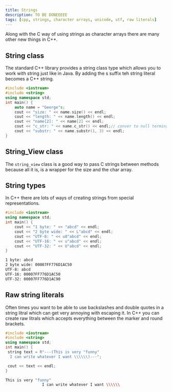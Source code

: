 ```yaml
---
title: Strings
description: TO BE DONEEEEE
tags: [cpp, strings, character arrays, unicode, utf, raw literals]
---
```


Along with the C way of using strings as character arrays there are many other new things in C++.

## String class

The standard C++ library provides a string class type which allows you to work with string just like in Java. By adding the s suffix teh string literal becomes a C++ string.

```cpp
#include <iostream>
#include <string>
using namespace std;
int main() {
    auto name = "George"s;
    cout << "size: " << name.size() << endl;
    cout << "length: " << name.length() << endl;
    cout << "name[2]: " << name[2] << endl;
    cout << "c_str: " << name.c_str() << endl;// conver to null terminated C string
    cout << "substr: " << name.substr(1, 3) << endl;
}
```

## String_View class

The `string_view` class is a good way to pass C strings between methods because all it is, is a wrapper for the size and the char array.

## String types

In C++ there are lots of ways of creating strings from special representations.

```cpp
#include <iostream>
using namespace std;
int main() {
    cout << "1 byte: " << "abcd" << endl;
    cout << "2 byte wide: " << L"abcd" << endl;
    cout << "UTF-8: " << u8"abcd" << endl;
    cout << "UTF-16: " << u"abcd" << endl;
    cout << "UTF-32: " << U"abcd" << endl;
}
```

```bash title="Output"
1 byte: abcd
2 byte wide: 00007FF776D1AC50
UTF-8: abcd
UTF-16: 00007FF776D1AC50
UTF-32: 00007FF776D1AC90
```

## Raw string literals

Often times you want to be able to use backslashes and double quotes in a string litral which can get very annoying with escaping it. In C++ you can create raw litrals which accepts everything between the marker and round brackets.

```cpp
#include <iostream>
#include <string>
using namespace std;
int main() {
 string text = R"---(This is very "funny"
  I can write whatever I want \\\\\\)---";

 cout << text << endl;
}
```

```bash title="Output"
This is very "funny"
                I can write whatever I want \\\\\\
```
